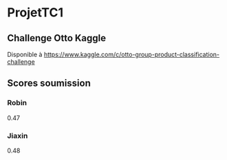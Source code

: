 # ProjetTC1
## Challenge Otto Kaggle

Disponible à https://www.kaggle.com/c/otto-group-product-classification-challenge


## Scores soumission
### Robin
0.47

### Jiaxin
0.48
